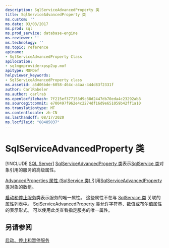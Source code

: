 ```yaml
---
description: SqlServiceAdvancedProperty 类
title: SqlServiceAdvancedProperty 类
ms.custom: ''
ms.date: 03/03/2017
ms.prod: sql
ms.prod_service: database-engine
ms.reviewer: ''
ms.technology: ''
ms.topic: reference
apiname:
- SqlServiceAdvancedProperty Class
apilocation:
- sqlmgmproviderxpsp2up.mof
apitype: MOFDef
helpviewer_keywords:
- SqlServiceAdvancedProperty class
ms.assetid: a5d06bde-6058-464c-a4aa-444d83f2331f
author: CarlRabeler
ms.author: carlrab
ms.openlocfilehash: 7f215ef377153d9c38d2447db70eda4c23292ab8
ms.sourcegitcommit: e700497f962e4c2274df16d9e651059b42ff1a10
ms.translationtype: MT
ms.contentlocale: zh-CN
ms.lasthandoff: 08/17/2020
ms.locfileid: "88485037"
---
```

# <a name="sqlserviceadvancedproperty-class"></a>SqlServiceAdvancedProperty 类
[!INCLUDE [SQL Server](../../../includes/applies-to-version/sqlserver.md)]
  [SqlServiceAdvancedProperty 类](../../../relational-databases/wmi-provider-configuration-classes/sqlserviceadvancedproperty-class/sqlserviceadvancedproperty-class.md)表示[SqlService 类](../../../relational-databases/wmi-provider-configuration-classes/sqlservice-class/sqlservice-class.md)对象引用的服务的高级属性。  
  
 [AdvancedProperties 属性 (SqlService 类) ](../../../relational-databases/wmi-provider-configuration-classes/sqlservice-class/advancedproperties-property-sqlservice-class.md)引用[SqlServiceAdvancedProperty 类](../../../relational-databases/wmi-provider-configuration-classes/sqlserviceadvancedproperty-class/sqlserviceadvancedproperty-class.md)对象的数组。  
  
 [启动和停止服务](https://technet.microsoft.com/library/ms174886\(v=sql.105\).aspx)类表示服务的唯一属性。 这些属性不在与 [SqlService 类](https://technet.microsoft.com/library/ms186497.aspx) 关联的属性列表中。 [SqlServiceAdvancedProperty 类](https://technet.microsoft.com/library/ms182447.aspx)允许字符串、数值或布尔值属性的表示形式。 可以使用此类查看指定服务的唯一属性。  
  
## <a name="see-also"></a>另请参阅  
 [启动、停止和暂停服务](https://technet.microsoft.com/library/ms174886\(v=sql.105\).aspx)  
  
  
